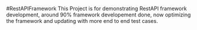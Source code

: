 #RestAPIFramework
This Project is for demonstrating RestAPI framework development, around 90% framework developement done, now optimizing the framework and updating with more end to end test cases.
